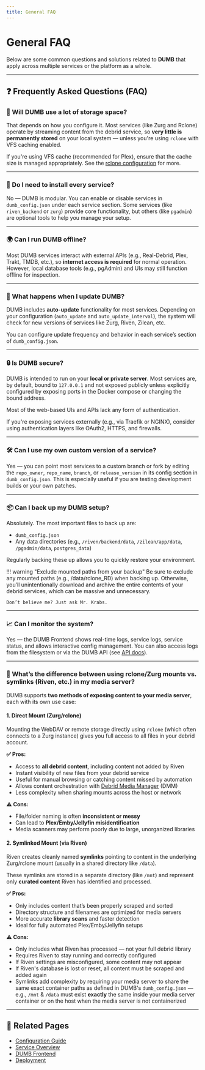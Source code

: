 ```yaml
---
title: General FAQ
---
```


# General FAQ

Below are some common questions and solutions related to **DUMB** that apply across multiple services or the platform as a whole.

---

## ❓ Frequently Asked Questions (FAQ)

### 💾 Will DUMB use a lot of storage space?

That depends on how you configure it. Most services (like Zurg and Rclone) operate by streaming content from the debrid service, so **very little is permanently stored** on your local system — unless you're using `rclone` with VFS caching enabled.

If you're using VFS cache (recommended for Plex), ensure that the cache size is managed appropriately. See the [rclone configuration](../services/rclone.md) for more.

---

### 🧱 Do I need to install every service?

No — DUMB is modular. You can enable or disable services in `dumb_config.json` under each service section. Some services (like `riven_backend` or `zurg`) provide core functionality, but others (like `pgadmin`) are optional tools to help you manage your setup.

---

### 🌍 Can I run DUMB offline?

Most DUMB services interact with external APIs (e.g., Real-Debrid, Plex, Trakt, TMDB, etc.), so **internet access is required** for normal operation. However, local database tools (e.g., pgAdmin) and UIs may still function offline for inspection.

---

### 🔄 What happens when I update DUMB?

DUMB includes **auto-update** functionality for most services. Depending on your configuration (`auto_update` and `auto_update_interval`), the system will check for new versions of services like Zurg, Riven, Zilean, etc.

You can configure update frequency and behavior in each service’s section of `dumb_config.json`.

---

### 🔒 Is DUMB secure?

DUMB is intended to run on your **local or private server**. Most services are, by default, bound to `127.0.0.1` and not exposed publicly unless explicitly configured by exposing ports in the Docker compose or changing the bound address.

Most of the web-based UIs and APIs lack any form of authentication. 

If you're exposing services externally (e.g., via Traefik or NGINX), consider using authentication layers like OAuth2, HTTPS, and firewalls.

---

### 🛠️ Can I use my own custom version of a service?

Yes — you can point most services to a custom branch or fork by editing the `repo_owner`, `repo_name`, `branch`, or `release_version` in its config section in `dumb_config.json`. This is especially useful if you are testing development builds or your own patches.

---

### 📦 Can I back up my DUMB setup?

Absolutely. The most important files to back up are:

- `dumb_config.json`
- Any data directories (e.g., `/riven/backend/data`, `/zilean/app/data`, `/pgadmin/data`, `postgres_data`)

Regularly backing these up allows you to quickly restore your environment.

!!! warning "Exclude mounted paths from your backup" 
    Be sure to exclude any mounted paths (e.g., /data/rclone_RD) when backing up. 
    Otherwise, you’ll unintentionally download and archive the entire contents of your debrid services, which can be massive and unnecessary.

    Don’t believe me? Just ask Mr. Krabs.

---

### 📈 Can I monitor the system?

Yes — the DUMB Frontend shows real-time logs, service logs, service status, and allows interactive config management. You can also access logs from the filesystem or via the DUMB API (see [API docs](../api/index.md)).

---

### 🔗 What’s the difference between using rclone/Zurg mounts vs. symlinks (Riven, etc.) in my media server?

DUMB supports **two methods of exposing content to your media server**, each with its own use case:

#### 1. **Direct Mount (Zurg/rclone)**

Mounting the WebDAV or remote storage directly using `rclone` (which often connects to a Zurg instance) gives you full access to all files in your debrid account.

**✅ Pros:**

- Access to **all debrid content**, including content not added by Riven
- Instant visibility of new files from your debrid service
- Useful for manual browsing or catching content missed by automation
- Allows content orchestration with [Debrid Media Manager](https://github.com/debridmediamanager/debrid-media-manager) (DMM)
- Less complexity when sharing mounts across the host or network

**⚠️ Cons:**

- File/folder naming is often **inconsistent or messy**
- Can lead to **Plex/Emby/Jellyfin misidentification**
- Media scanners may perform poorly due to large, unorganized libraries

#### 2. **Symlinked Mount (via Riven)**

Riven creates cleanly named **symlinks** pointing to content in the underlying Zurg/rclone mount (usually in a shared directory like `/data`). 

These symlinks are stored in a separate directory (like `/mnt`) and represent only **curated content** Riven has identified and processed.

**✅ Pros:**

- Only includes content that’s been properly scraped and sorted
- Directory structure and filenames are optimized for media servers
- More accurate **library scans** and faster detection
- Ideal for fully automated Plex/Emby/Jellyfin setups

**⚠️ Cons:**

- Only includes what Riven has processed — not your full debrid library
- Requires Riven to stay running and correctly configured
- If Riven settings are misconfigured, some content may not appear
- If Riven's database is lost or reset, all content must be scraped and added again
- Symlinks add complexity by requiring your media server to share the same exact container paths as defined in DUMB's `dumb_config.json` — e.g., `/mnt` & `/data` must exist **exactly** the same inside your media server container or on the host when the media server is not containerized  

---


## 📎 Related Pages

- [Configuration Guide](../features/configuration.md)
- [Service Overview](../services/index.md)
- [DUMB Frontend](../services/dumb-frontend.md)
- [Deployment](../deployment/index.md)


